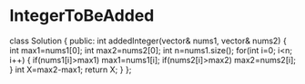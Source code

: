 # IntegerToBeAdded
class Solution {
public:
    int addedInteger(vector<int>& nums1, vector<int>& nums2) {
        int max1=nums1[0];
        int max2=nums2[0];
        int n=nums1.size();
        for(int i=0; i<n; i++)
        {
              if(nums1[i]>max1)
                 max1=nums1[i];
               if(nums2[i]>max2)
                 max2=nums2[i];             
        }
        int X=max2-max1;
        return X;
    }
};
